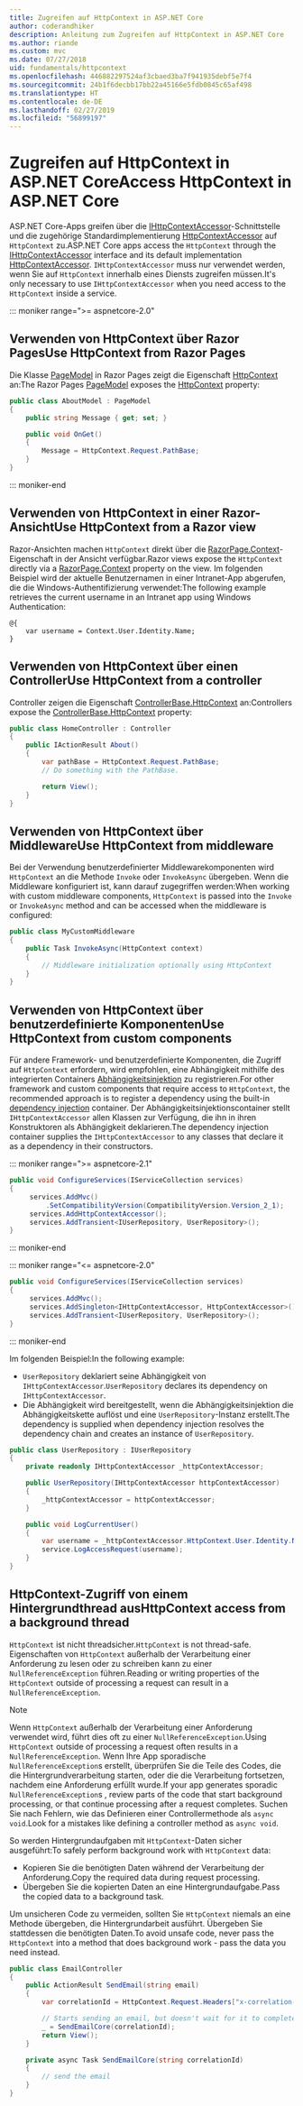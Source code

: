 ```yaml
---
title: Zugreifen auf HttpContext in ASP.NET Core
author: coderandhiker
description: Anleitung zum Zugreifen auf HttpContext in ASP.NET Core
ms.author: riande
ms.custom: mvc
ms.date: 07/27/2018
uid: fundamentals/httpcontext
ms.openlocfilehash: 446882297524af3cbaed3ba7f941935debf5e7f4
ms.sourcegitcommit: 24b1f6decbb17bb22a45166e5fdb0845c65af498
ms.translationtype: HT
ms.contentlocale: de-DE
ms.lasthandoff: 02/27/2019
ms.locfileid: "56899197"
---
```

# <a name="access-httpcontext-in-aspnet-core"></a><span data-ttu-id="22131-103">Zugreifen auf HttpContext in ASP.NET Core</span><span class="sxs-lookup"><span data-stu-id="22131-103">Access HttpContext in ASP.NET Core</span></span>

<span data-ttu-id="22131-104">ASP.NET Core-Apps greifen über die [IHttpContextAccessor](/dotnet/api/microsoft.aspnetcore.http.ihttpcontextaccessor)-Schnittstelle und die zugehörige Standardimplementierung [HttpContextAccessor](/dotnet/api/microsoft.aspnetcore.http.httpcontextaccessor) auf `HttpContext` zu.</span><span class="sxs-lookup"><span data-stu-id="22131-104">ASP.NET Core apps access the `HttpContext` through the [IHttpContextAccessor](/dotnet/api/microsoft.aspnetcore.http.ihttpcontextaccessor) interface and its default implementation [HttpContextAccessor](/dotnet/api/microsoft.aspnetcore.http.httpcontextaccessor).</span></span> <span data-ttu-id="22131-105">`IHttpContextAccessor` muss nur verwendet werden, wenn Sie auf `HttpContext` innerhalb eines Diensts zugreifen müssen.</span><span class="sxs-lookup"><span data-stu-id="22131-105">It's only necessary to use `IHttpContextAccessor` when you need access to the `HttpContext` inside a service.</span></span>

::: moniker range=">= aspnetcore-2.0"

## <a name="use-httpcontext-from-razor-pages"></a><span data-ttu-id="22131-106">Verwenden von HttpContext über Razor Pages</span><span class="sxs-lookup"><span data-stu-id="22131-106">Use HttpContext from Razor Pages</span></span>

<span data-ttu-id="22131-107">Die Klasse [PageModel](/dotnet/api/microsoft.aspnetcore.mvc.razorpages.pagemodel) in Razor Pages zeigt die Eigenschaft [HttpContext](/dotnet/api/microsoft.aspnetcore.mvc.razorpages.pagemodel.httpcontext) an:</span><span class="sxs-lookup"><span data-stu-id="22131-107">The Razor Pages [PageModel](/dotnet/api/microsoft.aspnetcore.mvc.razorpages.pagemodel) exposes the [HttpContext](/dotnet/api/microsoft.aspnetcore.mvc.razorpages.pagemodel.httpcontext) property:</span></span>

```csharp
public class AboutModel : PageModel
{
    public string Message { get; set; }

    public void OnGet()
    {
        Message = HttpContext.Request.PathBase;
    }
}
```

::: moniker-end

## <a name="use-httpcontext-from-a-razor-view"></a><span data-ttu-id="22131-108">Verwenden von HttpContext in einer Razor-Ansicht</span><span class="sxs-lookup"><span data-stu-id="22131-108">Use HttpContext from a Razor view</span></span>

<span data-ttu-id="22131-109">Razor-Ansichten machen `HttpContext` direkt über die [RazorPage.Context](/dotnet/api/microsoft.aspnetcore.mvc.razor.razorpage.context#Microsoft_AspNetCore_Mvc_Razor_RazorPage_Context)-Eigenschaft in der Ansicht verfügbar.</span><span class="sxs-lookup"><span data-stu-id="22131-109">Razor views expose the `HttpContext` directly via a [RazorPage.Context](/dotnet/api/microsoft.aspnetcore.mvc.razor.razorpage.context#Microsoft_AspNetCore_Mvc_Razor_RazorPage_Context) property on the view.</span></span> <span data-ttu-id="22131-110">Im folgenden Beispiel wird der aktuelle Benutzernamen in einer Intranet-App abgerufen, die die Windows-Authentifizierung verwendet:</span><span class="sxs-lookup"><span data-stu-id="22131-110">The following example retrieves the current username in an Intranet app using Windows Authentication:</span></span>

```cshtml
@{
    var username = Context.User.Identity.Name;
}
```

## <a name="use-httpcontext-from-a-controller"></a><span data-ttu-id="22131-111">Verwenden von HttpContext über einen Controller</span><span class="sxs-lookup"><span data-stu-id="22131-111">Use HttpContext from a controller</span></span>

<span data-ttu-id="22131-112">Controller zeigen die Eigenschaft [ControllerBase.HttpContext](/dotnet/api/microsoft.aspnetcore.mvc.controllerbase.httpcontext) an:</span><span class="sxs-lookup"><span data-stu-id="22131-112">Controllers expose the [ControllerBase.HttpContext](/dotnet/api/microsoft.aspnetcore.mvc.controllerbase.httpcontext) property:</span></span>

```csharp
public class HomeController : Controller
{
    public IActionResult About()
    {
        var pathBase = HttpContext.Request.PathBase;
        // Do something with the PathBase.

        return View();
    }
}
```

## <a name="use-httpcontext-from-middleware"></a><span data-ttu-id="22131-113">Verwenden von HttpContext über Middleware</span><span class="sxs-lookup"><span data-stu-id="22131-113">Use HttpContext from middleware</span></span>

<span data-ttu-id="22131-114">Bei der Verwendung benutzerdefinierter Middlewarekomponenten wird `HttpContext` an die Methode `Invoke` oder `InvokeAsync` übergeben. Wenn die Middleware konfiguriert ist, kann darauf zugegriffen werden:</span><span class="sxs-lookup"><span data-stu-id="22131-114">When working with custom middleware components, `HttpContext` is passed into the `Invoke` or `InvokeAsync` method and can be accessed when the middleware is configured:</span></span>

```csharp
public class MyCustomMiddleware
{
    public Task InvokeAsync(HttpContext context)
    {
        // Middleware initialization optionally using HttpContext
    }
}
```

## <a name="use-httpcontext-from-custom-components"></a><span data-ttu-id="22131-115">Verwenden von HttpContext über benutzerdefinierte Komponenten</span><span class="sxs-lookup"><span data-stu-id="22131-115">Use HttpContext from custom components</span></span>

<span data-ttu-id="22131-116">Für andere Framework- und benutzerdefinierte Komponenten, die Zugriff auf `HttpContext` erfordern, wird empfohlen, eine Abhängigkeit mithilfe des integrierten Containers [Abhängigkeitsinjektion](xref:fundamentals/dependency-injection) zu registrieren.</span><span class="sxs-lookup"><span data-stu-id="22131-116">For other framework and custom components that require access to `HttpContext`, the recommended approach is to register a dependency using the built-in [dependency injection](xref:fundamentals/dependency-injection) container.</span></span> <span data-ttu-id="22131-117">Der Abhängigkeitsinjektionscontainer stellt `IHttpContextAccessor` allen Klassen zur Verfügung, die ihn in ihren Konstruktoren als Abhängigkeit deklarieren.</span><span class="sxs-lookup"><span data-stu-id="22131-117">The dependency injection container supplies the `IHttpContextAccessor` to any classes that declare it as a dependency in their constructors.</span></span>

::: moniker range=">= aspnetcore-2.1"

```csharp
public void ConfigureServices(IServiceCollection services)
{
     services.AddMvc()
         .SetCompatibilityVersion(CompatibilityVersion.Version_2_1);
     services.AddHttpContextAccessor();
     services.AddTransient<IUserRepository, UserRepository>();
}
```

::: moniker-end

::: moniker range="<= aspnetcore-2.0"

```csharp
public void ConfigureServices(IServiceCollection services)
{
     services.AddMvc();
     services.AddSingleton<IHttpContextAccessor, HttpContextAccessor>();
     services.AddTransient<IUserRepository, UserRepository>();
}
```

::: moniker-end

<span data-ttu-id="22131-118">Im folgenden Beispiel:</span><span class="sxs-lookup"><span data-stu-id="22131-118">In the following example:</span></span>

* <span data-ttu-id="22131-119">`UserRepository` deklariert seine Abhängigkeit von `IHttpContextAccessor`.</span><span class="sxs-lookup"><span data-stu-id="22131-119">`UserRepository` declares its dependency on `IHttpContextAccessor`.</span></span>
* <span data-ttu-id="22131-120">Die Abhängigkeit wird bereitgestellt, wenn die Abhängigkeitsinjektion die Abhängigkeitskette auflöst und eine `UserRepository`-Instanz erstellt.</span><span class="sxs-lookup"><span data-stu-id="22131-120">The dependency is supplied when dependency injection resolves the dependency chain and creates an instance of `UserRepository`.</span></span>

```csharp
public class UserRepository : IUserRepository
{
    private readonly IHttpContextAccessor _httpContextAccessor;

    public UserRepository(IHttpContextAccessor httpContextAccessor)
    {
        _httpContextAccessor = httpContextAccessor;
    }

    public void LogCurrentUser()
    {
        var username = _httpContextAccessor.HttpContext.User.Identity.Name;
        service.LogAccessRequest(username);
    }
}
```

## <a name="httpcontext-access-from-a-background-thread"></a><span data-ttu-id="22131-121">HttpContext-Zugriff von einem Hintergrundthread aus</span><span class="sxs-lookup"><span data-stu-id="22131-121">HttpContext access from a background thread</span></span>

<span data-ttu-id="22131-122">`HttpContext` ist nicht threadsicher.</span><span class="sxs-lookup"><span data-stu-id="22131-122">`HttpContext` is not thread-safe.</span></span> <span data-ttu-id="22131-123">Eigenschaften von `HttpContext` außerhalb der Verarbeitung einer Anforderung zu lesen oder zu schreiben kann zu einer `NullReferenceException` führen.</span><span class="sxs-lookup"><span data-stu-id="22131-123">Reading or writing properties of the `HttpContext` outside of processing a request can result in a `NullReferenceException`.</span></span>

> [!NOTE]
> <span data-ttu-id="22131-124">Wenn `HttpContext` außerhalb der Verarbeitung einer Anforderung verwendet wird, führt dies oft zu einer `NullReferenceException`.</span><span class="sxs-lookup"><span data-stu-id="22131-124">Using `HttpContext` outside of processing a request often results in a `NullReferenceException`.</span></span> <span data-ttu-id="22131-125">Wenn Ihre App sporadische `NullReferenceException`s erstellt, überprüfen Sie die Teile des Codes, die die Hintergrundverarbeitung starten, oder die die Verarbeitung fortsetzen, nachdem eine Anforderung erfüllt wurde.</span><span class="sxs-lookup"><span data-stu-id="22131-125">If your app generates sporadic `NullReferenceException`s , review parts of the code that start background processing, or that continue processing after a request completes.</span></span> <span data-ttu-id="22131-126">Suchen Sie nach Fehlern, wie das Definieren einer Controllermethode als `async void`.</span><span class="sxs-lookup"><span data-stu-id="22131-126">Look for a mistakes like defining a controller method as `async void`.</span></span>

<span data-ttu-id="22131-127">So werden Hintergrundaufgaben mit `HttpContext`-Daten sicher ausgeführt:</span><span class="sxs-lookup"><span data-stu-id="22131-127">To safely perform background work with `HttpContext` data:</span></span>

* <span data-ttu-id="22131-128">Kopieren Sie die benötigten Daten während der Verarbeitung der Anforderung.</span><span class="sxs-lookup"><span data-stu-id="22131-128">Copy the required data during request processing.</span></span>
* <span data-ttu-id="22131-129">Übergeben Sie die kopierten Daten an eine Hintergrundaufgabe.</span><span class="sxs-lookup"><span data-stu-id="22131-129">Pass the copied data to a background task.</span></span>

<span data-ttu-id="22131-130">Um unsicheren Code zu vermeiden, sollten Sie `HttpContext` niemals an eine Methode übergeben, die Hintergrundarbeit ausführt. Übergeben Sie stattdessen die benötigten Daten.</span><span class="sxs-lookup"><span data-stu-id="22131-130">To avoid unsafe code, never pass the `HttpContext` into a method that does background work - pass the data you need instead.</span></span>

```csharp
public class EmailController
{
    public ActionResult SendEmail(string email)
    {
        var correlationId = HttpContext.Request.Headers["x-correlation-id"].ToString();

        // Starts sending an email, but doesn't wait for it to complete
        _ = SendEmailCore(correlationId);
        return View();
    }

    private async Task SendEmailCore(string correlationId)
    {
        // send the email
    }
}

